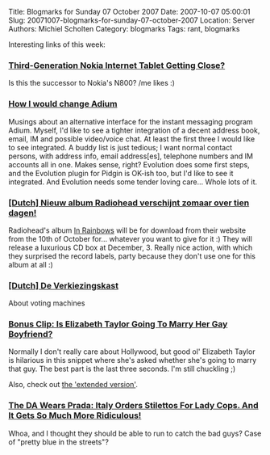Title: Blogmarks for Sunday 07 October 2007
Date: 2007-10-07 05:00:01
Slug: 20071007-blogmarks-for-sunday-07-october-2007
Location: Server
Authors: Michiel Scholten
Category: blogmarks
Tags: rant, blogmarks

<p>Interesting links of this week:</p>
<h3><a href="http://www.brighthand.com/default.asp?newsID=13376">Third-Generation Nokia Internet Tablet Getting Close?</a></h3>
<p>Is this the successor to Nokia's N800? /me likes :)</p>
<h3><a href="http://brok3n.org/archivesextreme/2007/09/how_i_would_cha.html">How I would change Adium</a></h3>
<p>Musings about an alternative interface for the instant messaging program Adium. Myself, I'd like to see a tighter integration of a decent address book, email, IM and possible video/voice chat. At least the first three I would like to see integrated. A buddy list is just tedious; I want normal contact persons, with address info, email address[es], telephone numbers and IM accounts all in one. Makes sense, right? Evolution does some first steps, and the Evolution plugin for Pidgin is OK-ish too, but I'd like to see it integrated. And Evolution needs some tender loving care... Whole lots of it.</p>
<h3><a href="http://3voor12.vpro.nl/artikelen/artikel/36887169">[Dutch] Nieuw album Radiohead verschijnt zomaar over tien dagen!</a></h3>
<p>Radiohead's album <a href="http://en.wikipedia.org/wiki/In_Rainbows">In Rainbows</a> will be for download from their website from the 10th of October for... whatever you want to give for it :) They will release a luxurious CD box at December, 3. Really nice action, with which they surprised the record labels, party because they don't use one for this album at all :)</p>
<h3><a href="http://www.wijvertrouwenstemcomputersniet.nl/other/strip/">[Dutch] De Verkiezingskast</a></h3>
<p>About voting machines</p>
<h3><a href="http://jezebel.com/gossip/bonus-clip/is-elizabeth-taylor-going-to-marry-her-gay-boyfriend-305199.php">Bonus Clip: Is Elizabeth Taylor Going To Marry Her Gay Boyfriend?</a></h3>
<p>Normally I don't really care about Hollywood, but good ol' Elizabeth Taylor is hilarious in this snippet where she's asked whether she's going to marry that guy. The best part is the last three seconds. I'm still chuckling ;)</p>

<p>Also, check out <a href="http://jezebel.com/gossip/bonus-clip/omg-theres-more-elizabeth-taylor-red-carpet-footage-305225.php">the 'extended version'</a>.</p>
<h3><a href="http://jezebel.com/gossip/the-da-wears-prada/italy-orders-stilettos-for-lady-cops-and-it-gets-so-much-more-ridiculous-304767.php">The DA Wears Prada: Italy Orders Stilettos For Lady Cops. And It Gets So Much More Ridiculous!</a></h3>
<p>Whoa, and I thought they should be able to run to catch the bad guys? Case of "pretty blue in the streets"?</p>
